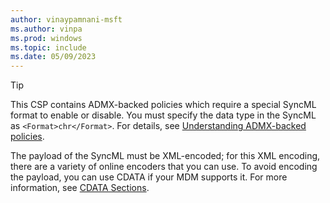 ```yaml
---
author: vinaypamnani-msft
ms.author: vinpa
ms.prod: windows
ms.topic: include
ms.date: 05/09/2023
---
```


> [!TIP]
> This CSP contains ADMX-backed policies which require a special SyncML format to enable or disable. You must specify the data type in the SyncML as `<Format>chr</Format>`. For details, see [Understanding ADMX-backed policies](../../understanding-admx-backed-policies.md).
>
> The payload of the SyncML must be XML-encoded; for this XML encoding, there are a variety of online encoders that you can use. To avoid encoding the payload, you can use CDATA if your MDM supports it.  For more information, see [CDATA Sections](http://www.w3.org/TR/REC-xml/#sec-cdata-sect).
